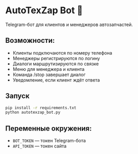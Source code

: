 
# AutoTexZap Bot 🤖

Telegram-бот для клиентов и менеджеров автозапчастей.

## Возможности:
- Клиенты подключаются по номеру телефона
- Менеджеры регистрируются по логину
- Диалоги маршрутизируются по связке
- Меню для менеджера и клиента
- Команда /stop завершает диалог
- Уведомление, если клиент ждёт ответа

## Запуск
```bash
pip install -r requirements.txt
python autotexzap_bot.py
```

## Переменные окружения:
- `BOT_TOKEN` — токен Telegram-бота
- `API_TOKEN` — токен сайта
